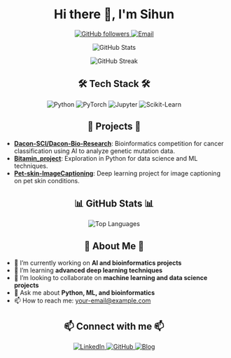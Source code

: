 <h1 align="center">Hi there 👋, I'm Sihun</h1>
<p align="center">
    <a href="https://github.com/Sihun00">
        <img src="https://img.shields.io/github/followers/Sihun00?style=social" alt="GitHub followers">
    </a>
    <a href="mailto:your-email@example.com">
        <img src="https://img.shields.io/badge/Email-D14836?style=flat&logo=gmail&logoColor=white" alt="Email">
    </a>
</p>

<p align="center">
    <img src="https://github-readme-stats.vercel.app/api?username=Sihun00&show_icons=true&theme=gruvbox" alt="GitHub Stats">
</p>

<p align="center">
    <img src="https://github-readme-streak-stats.herokuapp.com/?user=Sihun00&theme=green_nur" alt="GitHub Streak">
</p>

<h2 align="center">🛠️ Tech Stack 🛠️</h2>

<p align="center">
    <img src="https://img.shields.io/badge/Python-3776AB?style=flat&logo=python&logoColor=white" alt="Python">
    <img src="https://img.shields.io/badge/PyTorch-EE4C2C?style=flat&logo=pytorch&logoColor=white" alt="PyTorch">
    <img src="https://img.shields.io/badge/Jupyter-F37626?style=flat&logo=jupyter&logoColor=white" alt="Jupyter">
    <img src="https://img.shields.io/badge/Scikit--Learn-F7931E?style=flat&logo=scikit-learn&logoColor=white" alt="Scikit-Learn">
</p>

<h2 align="center">🚀 Projects 🚀</h2>

- **[Dacon-SCI/Dacon-Bio-Research](https://github.com/Dacon-SCI/Dacon-Bio-Research)**: Bioinformatics competition for cancer classification using AI to analyze genetic mutation data.
- **[Bitamin_project](https://github.com/Sihun00/Bitamin_project)**: Exploration in Python for data science and ML techniques.
- **[Pet-skin-ImageCaptioning](https://github.com/junhoeKu/Pet-skin-ImageCaptioning)**: Deep learning project for image captioning on pet skin conditions.

<h2 align="center">📊 GitHub Stats 📊</h2>

<p align="center">
    <img src="https://github-readme-stats.vercel.app/api/top-langs/?username=Sihun00&layout=compact&theme=gruvbox" alt="Top Languages">
</p>

<h2 align="center">🌱 About Me 🌱</h2>

- 🔭 I’m currently working on **AI and bioinformatics projects**
- 🌱 I’m learning **advanced deep learning techniques**
- 👯 I’m looking to collaborate on **machine learning and data science projects**
- 💬 Ask me about **Python, ML, and bioinformatics**
- 📫 How to reach me: [your-email@example.com](mailto:your-email@example.com)

<h2 align="center">📫 Connect with me 📫</h2>

<p align="center">
    <a href="https://linkedin.com/in/yourprofile">
        <img src="https://img.shields.io/badge/LinkedIn-0A66C2?style=flat&logo=linkedin&logoColor=white" alt="LinkedIn">
    </a>
    <a href="https://github.com/Sihun00">
        <img src="https://img.shields.io/badge/GitHub-171515?style=flat&logo=github&logoColor=white" alt="GitHub">
    </a>
    <a href="https://yourblog.com">
        <img src="https://img.shields.io/badge/Blog-FF5722?style=flat&logo=blogger&logoColor=white" alt="Blog">
    </a>
</p>
